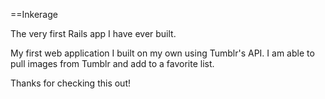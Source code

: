 ==Inkerage

The very first Rails app I have ever built.

My first web application I built on my own using Tumblr's API.
I am able to pull images from Tumblr and add to a favorite list.

Thanks for checking this out!
